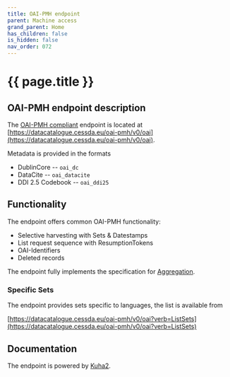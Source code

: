```yaml
---
title: OAI-PMH endpoint
parent: Machine access
grand_parent: Home
has_children: false
is_hidden: false
nav_order: 072
---
```


# {{ page.title }}

## OAI-PMH endpoint description

The [OAI-PMH compliant](https://www.openarchives.org/pmh/) endpoint is located at
[https://datacatalogue.cessda.eu/oai-pmh/v0/oai](https://datacatalogue.cessda.eu/oai-pmh/v0/oai).

Metadata is provided in the formats

- DublinCore -- `oai_dc`
- DataCite -- `oai_datacite`
- DDI 2.5 Codebook -- `oai_ddi25`

## Functionality

The endpoint offers common OAI-PMH functionality:

- Selective harvesting with Sets & Datestamps
- List request sequence with ResumptionTokens
- OAI-Identifiers
- Deleted records

The endpoint fully implements the specification for [Aggregation](https://www.openarchives.org/OAI/2.0/guidelines-aggregator.htm).

### Specific Sets

The endpoint provides sets specific to languages, the list is available from

  [https://datacatalogue.cessda.eu/oai-pmh/v0/oai?verb=ListSets](https://datacatalogue.cessda.eu/oai-pmh/v0/oai?verb=ListSets)

## Documentation

The endpoint is powered by [Kuha2](https://kuha2.readthedocs.io/en/latest/oai_pmh_repo_handler.html).

